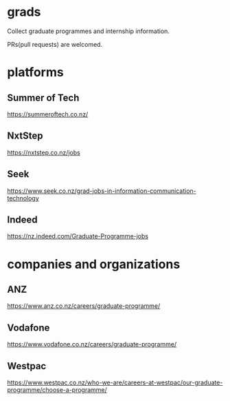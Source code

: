 # grads
Collect graduate programmes and internship information.

PRs(pull requests) are welcomed.

# platforms

## Summer of Tech
https://summeroftech.co.nz/

## NxtStep
https://nxtstep.co.nz/jobs

## Seek
https://www.seek.co.nz/grad-jobs-in-information-communication-technology

## Indeed
https://nz.indeed.com/Graduate-Programme-jobs

# companies and organizations

## ANZ
https://www.anz.co.nz/careers/graduate-programme/

## Vodafone
https://www.vodafone.co.nz/careers/graduate-programme/

## Westpac
https://www.westpac.co.nz/who-we-are/careers-at-westpac/our-graduate-programme/choose-a-programme/
